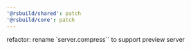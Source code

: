 ```yaml
---
'@rsbuild/shared': patch
'@rsbuild/core': patch
---
```


refactor: rename `server.compress`` to support preview server
